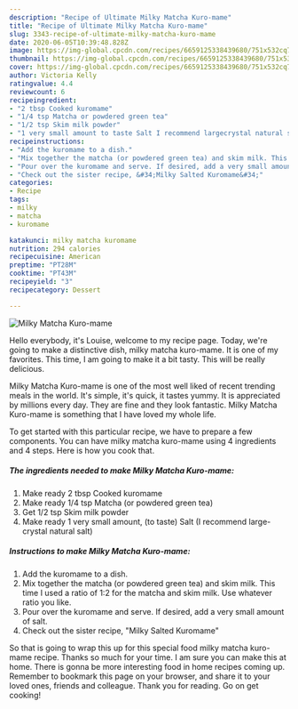 ```yaml
---
description: "Recipe of Ultimate Milky Matcha Kuro-mame"
title: "Recipe of Ultimate Milky Matcha Kuro-mame"
slug: 3343-recipe-of-ultimate-milky-matcha-kuro-mame
date: 2020-06-05T10:39:48.828Z
image: https://img-global.cpcdn.com/recipes/6659125338439680/751x532cq70/milky-matcha-kuro-mame-recipe-main-photo.jpg
thumbnail: https://img-global.cpcdn.com/recipes/6659125338439680/751x532cq70/milky-matcha-kuro-mame-recipe-main-photo.jpg
cover: https://img-global.cpcdn.com/recipes/6659125338439680/751x532cq70/milky-matcha-kuro-mame-recipe-main-photo.jpg
author: Victoria Kelly
ratingvalue: 4.4
reviewcount: 6
recipeingredient:
- "2 tbsp Cooked kuromame"
- "1/4 tsp Matcha or powdered green tea"
- "1/2 tsp Skim milk powder"
- "1 very small amount to taste Salt I recommend largecrystal natural salt"
recipeinstructions:
- "Add the kuromame to a dish."
- "Mix together the matcha (or powdered green tea) and skim milk. This time I used a ratio of 1:2 for the matcha and skim milk. Use whatever ratio you like."
- "Pour over the kuromame and serve. If desired, add a very small amount of salt."
- "Check out the sister recipe, &#34;Milky Salted Kuromame&#34;"
categories:
- Recipe
tags:
- milky
- matcha
- kuromame

katakunci: milky matcha kuromame 
nutrition: 294 calories
recipecuisine: American
preptime: "PT28M"
cooktime: "PT43M"
recipeyield: "3"
recipecategory: Dessert

---
```



![Milky Matcha Kuro-mame](https://img-global.cpcdn.com/recipes/6659125338439680/751x532cq70/milky-matcha-kuro-mame-recipe-main-photo.jpg)

Hello everybody, it's Louise, welcome to my recipe page. Today, we're going to make a distinctive dish, milky matcha kuro-mame. It is one of my favorites. This time, I am going to make it a bit tasty. This will be really delicious.

Milky Matcha Kuro-mame is one of the most well liked of recent trending meals in the world. It's simple, it's quick, it tastes yummy. It is appreciated by millions every day. They are fine and they look fantastic. Milky Matcha Kuro-mame is something that I have loved my whole life.




To get started with this particular recipe, we have to prepare a few components. You can have milky matcha kuro-mame using 4 ingredients and 4 steps. Here is how you cook that.

<!--inarticleads1-->

##### The ingredients needed to make Milky Matcha Kuro-mame:

1. Make ready 2 tbsp Cooked kuromame
1. Make ready 1/4 tsp Matcha (or powdered green tea)
1. Get 1/2 tsp Skim milk powder
1. Make ready 1 very small amount, (to taste) Salt (I recommend large-crystal natural salt)




<!--inarticleads2-->

##### Instructions to make Milky Matcha Kuro-mame:

1. Add the kuromame to a dish.
1. Mix together the matcha (or powdered green tea) and skim milk. This time I used a ratio of 1:2 for the matcha and skim milk. Use whatever ratio you like.
1. Pour over the kuromame and serve. If desired, add a very small amount of salt.
1. Check out the sister recipe, &#34;Milky Salted Kuromame&#34;




So that is going to wrap this up for this special food milky matcha kuro-mame recipe. Thanks so much for your time. I am sure you can make this at home. There is gonna be more interesting food in home recipes coming up. Remember to bookmark this page on your browser, and share it to your loved ones, friends and colleague. Thank you for reading. Go on get cooking!
